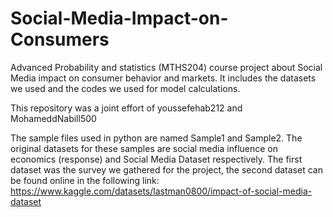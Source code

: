 # Social-Media-Impact-on-Consumers
Advanced Probability and statistics (MTHS204) course project about Social Media impact on consumer behavior and markets. It includes the datasets we used and the codes we used for model calculations.

This repository was a joint effort of youssefehab212 and MohameddNabill500

The sample files used in python are named Sample1 and Sample2. The original datasets for these samples are social media influence on economics (response) and Social Media Dataset respectively. 
The first dataset was the survey we gathered for the project, the second dataset can be found online in the following link: https://www.kaggle.com/datasets/lastman0800/impact-of-social-media-dataset
